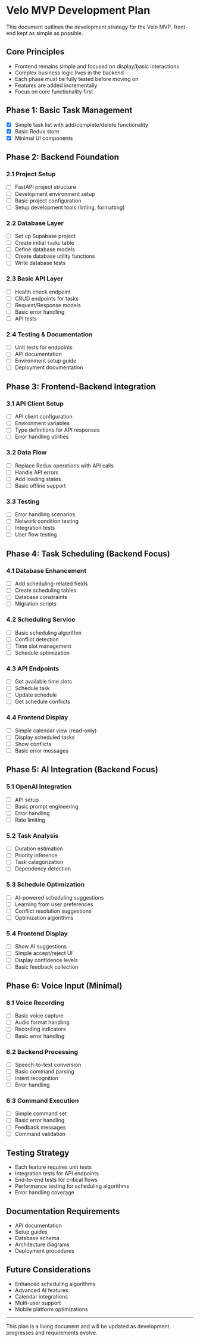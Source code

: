 # Velo MVP Development Plan

This document outlines the development strategy for the Velo MVP, front-end kept as simple as possible.

## Core Principles
- Frontend remains simple and focused on display/basic interactions
- Complex business logic lives in the backend
- Each phase must be fully tested before moving on
- Features are added incrementally
- Focus on core functionality first

## Phase 1: Basic Task Management
- [x] Simple task list with add/complete/delete functionality
- [x] Basic Redux store
- [x] Minimal UI components

## Phase 2: Backend Foundation
### 2.1 Project Setup
- [ ] FastAPI project structure
- [ ] Development environment setup
- [ ] Basic project configuration
- [ ] Setup development tools (linting, formatting)

### 2.2 Database Layer
- [ ] Set up Supabase project
- [ ] Create initial `tasks` table
- [ ] Define database models
- [ ] Create database utility functions
- [ ] Write database tests

### 2.3 Basic API Layer
- [ ] Health check endpoint
- [ ] CRUD endpoints for tasks
- [ ] Request/Response models
- [ ] Basic error handling
- [ ] API tests

### 2.4 Testing & Documentation
- [ ] Unit tests for endpoints
- [ ] API documentation
- [ ] Environment setup guide
- [ ] Deployment documentation

## Phase 3: Frontend-Backend Integration
### 3.1 API Client Setup
- [ ] API client configuration
- [ ] Environment variables
- [ ] Type definitions for API responses
- [ ] Error handling utilities

### 3.2 Data Flow
- [ ] Replace Redux operations with API calls
- [ ] Handle API errors
- [ ] Add loading states
- [ ] Basic offline support

### 3.3 Testing
- [ ] Error handling scenarios
- [ ] Network condition testing
- [ ] Integration tests
- [ ] User flow testing

## Phase 4: Task Scheduling (Backend Focus)
### 4.1 Database Enhancement
- [ ] Add scheduling-related fields
- [ ] Create scheduling tables
- [ ] Database constraints
- [ ] Migration scripts

### 4.2 Scheduling Service
- [ ] Basic scheduling algorithm
- [ ] Conflict detection
- [ ] Time slot management
- [ ] Schedule optimization

### 4.3 API Endpoints
- [ ] Get available time slots
- [ ] Schedule task
- [ ] Update schedule
- [ ] Get schedule conflicts

### 4.4 Frontend Display
- [ ] Simple calendar view (read-only)
- [ ] Display scheduled tasks
- [ ] Show conflicts
- [ ] Basic error messages

## Phase 5: AI Integration (Backend Focus)
### 5.1 OpenAI Integration
- [ ] API setup
- [ ] Basic prompt engineering
- [ ] Error handling
- [ ] Rate limiting

### 5.2 Task Analysis
- [ ] Duration estimation
- [ ] Priority inference
- [ ] Task categorization
- [ ] Dependency detection

### 5.3 Schedule Optimization
- [ ] AI-powered scheduling suggestions
- [ ] Learning from user preferences
- [ ] Conflict resolution suggestions
- [ ] Optimization algorithms

### 5.4 Frontend Display
- [ ] Show AI suggestions
- [ ] Simple accept/reject UI
- [ ] Display confidence levels
- [ ] Basic feedback collection

## Phase 6: Voice Input (Minimal)
### 6.1 Voice Recording
- [ ] Basic voice capture
- [ ] Audio format handling
- [ ] Recording indicators
- [ ] Basic error handling

### 6.2 Backend Processing
- [ ] Speech-to-text conversion
- [ ] Basic command parsing
- [ ] Intent recognition
- [ ] Error handling

### 6.3 Command Execution
- [ ] Simple command set
- [ ] Basic error handling
- [ ] Feedback messages
- [ ] Command validation

## Testing Strategy
- Each feature requires unit tests
- Integration tests for API endpoints
- End-to-end tests for critical flows
- Performance testing for scheduling algorithms
- Error handling coverage

## Documentation Requirements
- API documentation
- Setup guides
- Database schema
- Architecture diagrams
- Deployment procedures

## Future Considerations
- Enhanced scheduling algorithms
- Advanced AI features
- Calendar integrations
- Multi-user support
- Mobile platform optimizations

---

This plan is a living document and will be updated as development progresses and requirements evolve. 